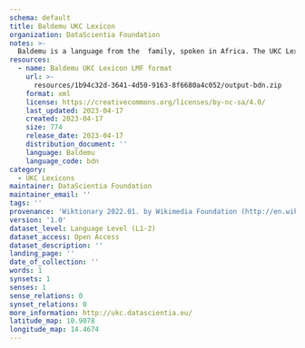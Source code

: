 ```yaml
---
schema: default
title: Baldemu UKC Lexicon
organization: DataScientia Foundation
notes: >-
  Baldemu is a language from the  family, spoken in Africa. The UKC Lexicon of Baldemu is represented as a lexico-semantic network. It consists of words, word senses, synsets, as well as sense-level and synset-level relationships.
resources:
  - name: Baldemu UKC Lexicon LMF format
    url: >-
      resources/1b94c32d-3641-4d50-9163-8f6680a4c052/output-bdn.zip
    format: xml
    license: https://creativecommons.org/licenses/by-nc-sa/4.0/
    last_updated: 2023-04-17
    created: 2023-04-17
    size: 774
    release_date: 2023-04-17
    distribution_document: ''
    language: Baldemu
    language_code: bdn
category:
  - UKC Lexicons
maintainer: DataScientia Foundation
maintainer_email: ''
tags: ''
provenance: 'Wiktionary 2022.01. by Wikimedia Foundation (http://en.wiktionary.org); Princeton WordNet 2.1 by Princeton University (https://wordnet.princeton.edu)'
version: '1.0'
dataset_level: Language Level (L1-2)
dataset_access: Open Access
dataset_description: ''
landing_page: ''
date_of_collection: ''
words: 1
synsets: 1
senses: 1
sense_relations: 0
synset_relations: 0
more_information: http://ukc.datascientia.eu/
latitude_map: 10.9078
longitude_map: 14.4674
---
```

